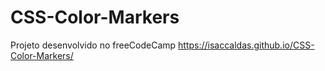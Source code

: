 # CSS-Color-Markers
Projeto desenvolvido no freeCodeCamp
https://isaccaldas.github.io/CSS-Color-Markers/
